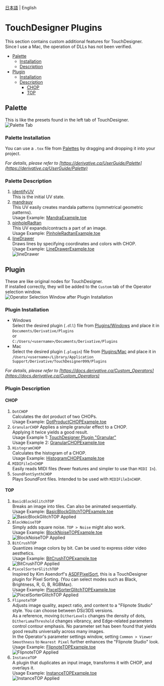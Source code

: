 [日本語](./README.md) | English

# TouchDesigner Plugins  
This section contains custom additional features for TouchDesigner.  
Since I use a Mac, the operation of DLLs has not been verified.  
- [Palette](#palette)  
    - [Installation](#palette-installation)  
    - [Description](#palette-description)  
- [Plugin](#plugin)  
    - [Installation](#plugin-installation)  
    - [Description](#plugin-description)  
        - [CHOP](#chop)
        - [TOP](#top)
  
## Palette  
This is like the presets found in the left tab of TouchDesigner.  
![Palette Tab](doc/Palette.png "Palette Image")  
  
### Palette Installation  
You can use a `.tox` file from [Palettes](Palettes) by dragging and dropping it into your project.  
  
*For details, please refer to [https://derivative.ca/UserGuide/Palette](https://derivative.ca/UserGuide/Palette)* 

### Palette Description
1. [identifyUV](Palette/identifyUV.tox)  
    This is the initial UV state.
2. [mandrauv](Palette/mandrauv.tox)  
    This UV easily creates mandala patterns (symmetrical geometric patterns).  
    Usage Example: [MandraExample.toe](Projects/MandraExample.toe)  
3. [pinholeRadtan](Palette/pinholeRadtan.tox)  
    This UV expands/contracts a part of an image.  
    Usage Example: [PinholeRadtanExample.toe](Projects/PinholeRadtanExample.toe)  
4. [lineDrawer](Palette/lineDrawer.tox)  
    Draws lines by specifying coordinates and colors with CHOP.  
    Usage Example: [LineDrawerExample.toe](Projects/LineDrawerExample.toe "LineDrawer Usage Example")  
    ![lineDrawer](doc/LineDrawer.png)  
  
## Plugin  
These are like original nodes for TouchDesigner.  
If installed correctly, they will be added to the `Custom` tab of the Operator selection window.  
![Operator Selection Window after Plugin Installation](doc/Plugin.png "Plugin Image")  
  
### Plugin Installation  
- Windows  
    Select the desired plugin (`.dll`) file from [Plugins/Windows](Plugins/Windows) and place it in  
    `Documents/Derivative/Plugins`  
    or  
    `C:/Users/<username>/Documents/Derivative/Plugins`  
- Mac  
    Select the desired plugin (`.plugin`) file from [Plugins/Mac](Plugins/Mac) and place it in  
    `/Users/<username>/Library/Application Support/Derivative/TouchDesigner099/Plugins`  
  
*For details, please refer to [https://docs.derivative.ca/Custom_Operators](https://docs.derivative.ca/Custom_Operators)* 

### Plugin Description  
#### CHOP
1. `DotCHOP`  
    Calculates the dot product of two CHOPs.  
    Usage Example: [DotProductCHOPExample.toe](Projects/DotProductCHOPExample.toe "DotProductCHOP Usage Example")  
2. `GranularCHOP`
    Applies a simple granular effect to a CHOP.  
    Applying it twice yields a good result.  
    Usage Example 1: [TouchDesigner Plugin "Granular"](https://youtu.be/0uRVfFLauyg "TouchDesigner Plugin Granular YouTube")  
    Usage Example 2: [GranularCHOPExample.toe](Projects/GranularCHOPExample.toe "GranularCHOP Usage Example")  
3. `HistogramCHOP`  
    Calculates the histogram of a CHOP.  
    Usage Example: [HistogramCHOPExample.toe](Projects/HistogramCHOPExample.toe "HistogramCHOP Usage Example")  
4. `MIDIFileInCHOP`  
    Easily reads MIDI files (fewer features and simpler to use than `MIDI In`).  
5. `SoundFontSynthCHOP`  
    Plays SoundFont files. Intended to be used with `MIDIFileInCHOP`.  
  
#### TOP
1. `BasicBlockGlitchTOP`  
    Breaks an image into tiles. Can also be animated sequentially.  
    Usage Example: [BasicBlockGlitchTOPExample.toe](Projects/BasicBlockGlitchTOPExample.toe)  
    ![BasicBlockGlitchTOP Applied](doc/BasicBlockGlitchTOPExample.png "BasicBlockGlitchTOP After Application")  
2. `BlockNoiseTOP`  
    Simply adds square noise. `TOP > Noise` might also work.  
    Usage Example: [BlockNoiseTOPExample.toe](Projects/BlockNoiseTOPExample.toe)  
    ![BlockNoiseTOP Applied](doc/BlockNoiseTOPExample.png "BlockNoiseTOP After Application")  
3. `BitCrushTOP`  
    Quantizes image colors by bit. Can be used to express older video aesthetics.  
    Usage Example: [BitCrushTOPExample.toe](Projects/BitCrushTOPExample.toe)  
    ![BitCrushTOP Applied](doc/BitCrushTOPExample.png "BitCrushTOP After Application")  
4. `PixcelSorterGlitchTOP`  
    Inspired by Kim Asendorf's [ASDFPixelSort](https://github.com/kimasendorf/ASDFPixelSort), this is a TouchDesigner plugin for Pixel Sorting. (You can select modes such as Black, Brightness, R, G, B, RGBMax).  
    Usage Example: [PixcelSorterGlitchTOPExample.toe](Projects/PixcelSorterGlitchTOPExample.toe)  
    ![PixcelSorterGlitchTOP Applied](doc/PixcelSorterGlitchTOPExample.png "PixcelSorterGlitchTOP After Application")  
5. `FlipnoteTOP`  
    Adjusts image quality, aspect ratio, and content to a "Flipnote Studio" style. You can choose between DSi/3DS versions.  
    As a reference, moving `DitherLevels` changes the density of dots, `DitherLumaThreshold` changes vibrancy, and Edge-related parameters control contour emphasis. No parameter set has been found that yields good results universally across many images.  
    In the Operator's parameter settings window, setting `Common > Viewer Smoothness` to `Nearest Pixel` further enhances the "Flipnote Studio" look.  
    Usage Example: [FlipnoteTOPExample.toe](Projects/FlipnoteTOPExample.toe)  
    ![FlipnoteTOP Applied](doc/FlipnoteTOPExample.png "FlipnoteTOP After Application")
6. `InstanceTOP`  
    A plugin that duplicates an input image, transforms it with CHOP, and overlays it.  
    Usage Example: [InstanceTOPExample.toe](Projects/InstanceTOPExample.toe)  
    ![InstanceTOP Applied](doc/InstanceTOP.png "FlipnoteTOP After Application")